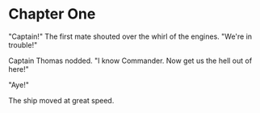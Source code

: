 # Chapter One

"Captain!" The first mate shouted over the whirl of the engines. "We're in 
trouble!"

Captain Thomas nodded. "I know Commander. Now get us the hell out of here!"

"Aye!"

The ship moved at great speed.
